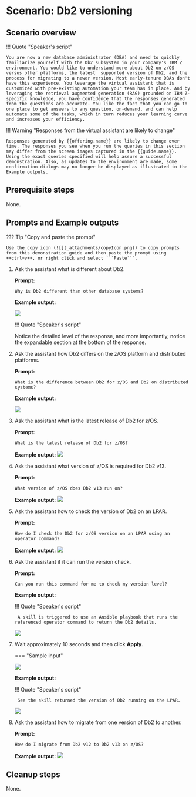 # Scenario: Db2 versioning
## Scenario overview
!!! Quote "Speaker's script"

    You are now a new database administrator (DBA) and need to quickly familiarize yourself with the Db2 subsystem in your company's IBM Z environment. You would like to understand more about Db2 on z/OS versus other platforms, the latest  supported version of Db2, and the process for migrating to a newer version. Most early-tenure DBAs don't have this experience. You leverage the virtual assistant that is customized with pre-existing automation your team has in place. And by leveraging the retrieval augmented generation (RAG) grounded on IBM Z-specific knowledge, you have confidence that the responses generated from the questions are accurate. You like the fact that you can go to one place to get answers to any question, on-demand, and can help automate some of the tasks, which in turn reduces your learning curve and increases your efficiency.

!!! Warning "Responses from the virtual assistant are likely to change"

    Responses generated by {{offering.name}} are likely to change over time. The responses you see when you run the queries in this section may differ from the screen images captured in the {{guide.name}}. Using the exact queries specified will help assure a successful demonstration. Also, as updates to the environment are made, some confirmation dialogs may no longer be displayed as illustrated in the Example outputs.

## Prerequisite steps
None.
<div style="page-break-after: always;"></div>

## Prompts and Example outputs
??? Tip "Copy and paste the prompt"

    Use the copy icon (![](_attachments/copyIcon.png)) to copy prompts from this demonstration guide and then paste the prompt using ++ctrl+v++, or right click and select ```Paste```.

1. Ask the assistant what is different about Db2.   

    **Prompt:**

    ```
    Why is Db2 different than other database systems?
    ```

    **Example output:**

    ![](_attachments/db2-001a.png)

    !!! Quote "Speaker's script"

    Notice the detailed level of the response, and more importantly, notice the expandable section at the bottom of the response.

2. Ask the assistant how Db2 differs on the z/OS platform and distributed platforms.

    **Prompt:**

    ```
    What is the difference between Db2 for z/OS and Db2 on distributed systems?
    ```
    **Example output:**

    ![](_attachments/db2-002a.png)

3. Ask the assistant what is the latest release of Db2 for z/OS.
   
    **Prompt:**

    ```
    What is the latest release of Db2 for z/OS?
    ```

    **Example output:**
    ![](_attachments/db2-003a.png)

4. Ask the assistant what version of z/OS is required for Db2 v13.

    **Prompt:**

    ```
    What version of z/OS does Db2 v13 run on?
    ```

    **Example output:**
    ![](_attachments/db2-004a.png)

5. Ask the assistant how to check the version of Db2 on an LPAR.
   
    **Prompt:**

    ```
    How do I check the Db2 for z/OS version on an LPAR using an operator command?
    ```

    **Example output:**
    ![](_attachments/db2-005a.png)

6. Ask the assistant if it can run the version check.
   
    **Prompt:**

    ```
    Can you run this command for me to check my version level?
    ```

    **Example output:**
        
    !!! Quote "Speaker's script"

        A skill is triggered to use an Ansible playbook that runs the referenced operator command to return the Db2 details. 

    ![](_attachments/db2-006a.png)

7. Wait approximately 10 seconds and then click **Apply**.

    === "Sample input"

    ![](_attachments/db2-006a2.png)

    **Example output:**
    
    !!! Quote "Speaker's script"

        See the skill returned the version of Db2 running on the LPAR. 

    ![](_attachments/db2-006b.png)

8. Ask the assistant how to migrate from one version of Db2 to another.
   
    **Prompt:**

    ```
    How do I migrate from Db2 v12 to Db2 v13 on z/OS?
    ```

    **Example output:**
    ![](_attachments/db2-007a.png)

## Cleanup steps
None.
